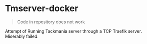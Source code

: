 # Tmserver-docker

> Code in repository does not work

Attempt of Running Tackmania server through a TCP Traefik server. Miserably failed.